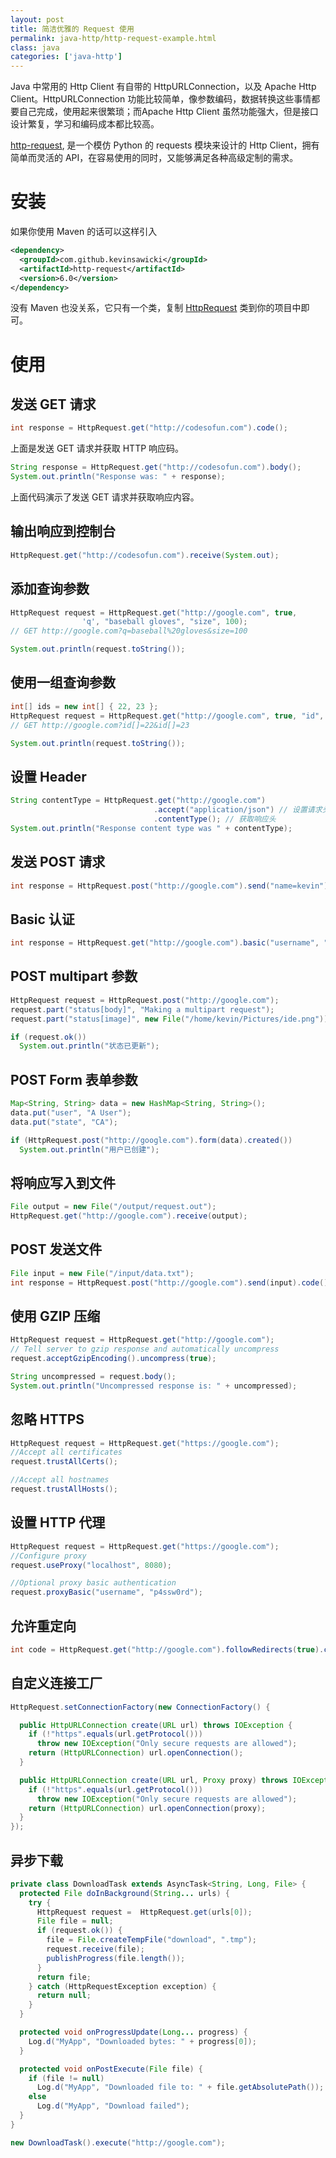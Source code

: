 ```yaml
---
layout: post
title: 简洁优雅的 Request 使用
permalink: java-http/http-request-example.html
class: java
categories: ['java-http']
---
```


Java 中常用的 Http Client 有自带的 HttpURLConnection，以及 Apache Http Client。HttpURLConnection 功能比较简单，像参数编码，数据转换这些事情都要自己完成，使用起来很繁琐；而Apache Http Client 虽然功能强大，但是接口设计繁复，学习和编码成本都比较高。

[http-request](https://github.com/kevinsawicki/http-request), 是一个模仿 Python 的 requests 模块来设计的 Http Client，拥有简单而灵活的 API，在容易使用的同时，又能够满足各种高级定制的需求。

# 安装

如果你使用 Maven 的话可以这样引入

```xml
<dependency>
  <groupId>com.github.kevinsawicki</groupId>
  <artifactId>http-request</artifactId>
  <version>6.0</version>
</dependency>
```

没有 Maven 也没关系，它只有一个类，复制 [HttpRequest](https://raw.githubusercontent.com/kevinsawicki/http-request/master/lib/src/main/java/com/github/kevinsawicki/http/HttpRequest.java) 类到你的项目中即可。

# 使用

## 发送 GET 请求

```java
int response = HttpRequest.get("http://codesofun.com").code();
```

上面是发送 GET 请求并获取 HTTP 响应码。

```java
String response = HttpRequest.get("http://codesofun.com").body();
System.out.println("Response was: " + response);
```

上面代码演示了发送 GET 请求并获取响应内容。

## 输出响应到控制台

```java
HttpRequest.get("http://codesofun.com").receive(System.out);
```

## 添加查询参数

```java
HttpRequest request = HttpRequest.get("http://google.com", true, 
                'q', "baseball gloves", "size", 100);
// GET http://google.com?q=baseball%20gloves&size=100

System.out.println(request.toString()); 
```

## 使用一组查询参数

```java
int[] ids = new int[] { 22, 23 };
HttpRequest request = HttpRequest.get("http://google.com", true, "id", ids);
// GET http://google.com?id[]=22&id[]=23

System.out.println(request.toString()); 
```

## 设置 Header

```java
String contentType = HttpRequest.get("http://google.com")
                                .accept("application/json") // 设置请求头
                                .contentType(); // 获取响应头
System.out.println("Response content type was " + contentType);
```

## 发送 POST 请求

```java
int response = HttpRequest.post("http://google.com").send("name=kevin").code();
```

## Basic 认证

```java
int response = HttpRequest.get("http://google.com").basic("username", "p4ssw0rd").code();
```

## POST multipart 参数

```java
HttpRequest request = HttpRequest.post("http://google.com");
request.part("status[body]", "Making a multipart request");
request.part("status[image]", new File("/home/kevin/Pictures/ide.png"));

if (request.ok())
  System.out.println("状态已更新");
```

## POST Form 表单参数

```java
Map<String, String> data = new HashMap<String, String>();
data.put("user", "A User");
data.put("state", "CA");

if (HttpRequest.post("http://google.com").form(data).created())
  System.out.println("用户已创建");
```

## 将响应写入到文件

```java
File output = new File("/output/request.out");
HttpRequest.get("http://google.com").receive(output);
```

## POST 发送文件

```java
File input = new File("/input/data.txt");
int response = HttpRequest.post("http://google.com").send(input).code();
```

## 使用 GZIP 压缩

```java
HttpRequest request = HttpRequest.get("http://google.com");
// Tell server to gzip response and automatically uncompress
request.acceptGzipEncoding().uncompress(true);

String uncompressed = request.body();
System.out.println("Uncompressed response is: " + uncompressed);
```

## 忽略 HTTPS

```java
HttpRequest request = HttpRequest.get("https://google.com");
//Accept all certificates
request.trustAllCerts();

//Accept all hostnames
request.trustAllHosts();
```

## 设置 HTTP 代理

```java
HttpRequest request = HttpRequest.get("https://google.com");
//Configure proxy
request.useProxy("localhost", 8080);

//Optional proxy basic authentication
request.proxyBasic("username", "p4ssw0rd");
```

## 允许重定向

```java
int code = HttpRequest.get("http://google.com").followRedirects(true).code();
```

## 自定义连接工厂

```java
HttpRequest.setConnectionFactory(new ConnectionFactory() {

  public HttpURLConnection create(URL url) throws IOException {
    if (!"https".equals(url.getProtocol()))
      throw new IOException("Only secure requests are allowed");
    return (HttpURLConnection) url.openConnection();
  }

  public HttpURLConnection create(URL url, Proxy proxy) throws IOException {
    if (!"https".equals(url.getProtocol()))
      throw new IOException("Only secure requests are allowed");
    return (HttpURLConnection) url.openConnection(proxy);
  }
});
```

## 异步下载

```java
private class DownloadTask extends AsyncTask<String, Long, File> {
  protected File doInBackground(String... urls) {
    try {
      HttpRequest request =  HttpRequest.get(urls[0]);
      File file = null;
      if (request.ok()) {
        file = File.createTempFile("download", ".tmp");
        request.receive(file);
        publishProgress(file.length());
      }
      return file;
    } catch (HttpRequestException exception) {
      return null;
    }
  }

  protected void onProgressUpdate(Long... progress) {
    Log.d("MyApp", "Downloaded bytes: " + progress[0]);
  }

  protected void onPostExecute(File file) {
    if (file != null)
      Log.d("MyApp", "Downloaded file to: " + file.getAbsolutePath());
    else
      Log.d("MyApp", "Download failed");
  }
}

new DownloadTask().execute("http://google.com");
```
